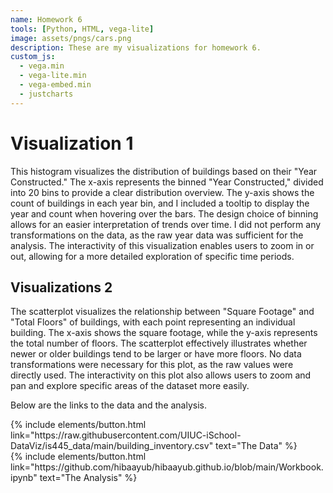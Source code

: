 ```yaml
---
name: Homework 6
tools: [Python, HTML, vega-lite]
image: assets/pngs/cars.png
description: These are my visualizations for homework 6.
custom_js:
  - vega.min
  - vega-lite.min
  - vega-embed.min
  - justcharts
---
```



# Visualization 1

<vegachart schema-url="{{ site.baseurl }}/assets/json/plot1.json" style="width: 100%"></vegachart>

This histogram visualizes the distribution of buildings based on their "Year Constructed." 
The x-axis represents the binned "Year Constructed," divided into 20 bins to provide a clear distribution 
overview. The y-axis shows the count of buildings in each year bin, and I included a tooltip to display 
the year and count when hovering over the bars. The design choice of binning allows for an easier
interpretation of trends over time. I did not perform any transformations on the data, as the raw year 
data was sufficient for the analysis. The interactivity of this visualization enables users to zoom in or 
out, allowing for a more detailed exploration of specific time periods.


## Visualizations 2

<vegachart schema-url="{{ site.baseurl }}/assets/json/plot2.json" style="width: 100%"></vegachart>

The scatterplot visualizes the relationship between "Square Footage" and "Total Floors" of buildings, 
with each point representing an individual building. The x-axis shows the square footage, while the 
y-axis represents the total number of floors. The scatterplot effectively illustrates whether 
newer or older buildings tend to be larger or have more floors. No data transformations were necessary 
for this plot, as the raw values were directly used. The interactivity on this plot also allows users 
to zoom and pan and explore specific areas of the dataset more easily.

<!-- these are written in a combo of html and liquid --> 

Below are the links to the data and the analysis.

<div class="left">
{% include elements/button.html link="https://raw.githubusercontent.com/UIUC-iSchool-DataViz/is445_data/main/building_inventory.csv" text="The Data" %}
</div>

<div class="right">
{% include elements/button.html link="https://github.com/hibaayub/hibaayub.github.io/blob/main/Workbook.ipynb" text="The Analysis" %}
</div>

